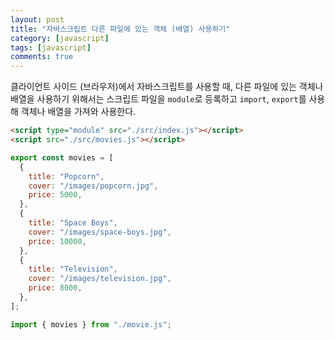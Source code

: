 ```yaml
---
layout: post
title: "자바스크립트 다른 파일에 있는 객체 (배열) 사용하기"
category: [javascript]
tags: [javascript]
comments: true
---
```


클라이언트 사이드 (브라우저)에서 자바스크립트를 사용할 때, 다른 파일에 있는 객체나 배열을 사용하기 위해서는 스크립트 파일을 `module`로 등록하고 `import`, `export`를 사용해 객체나 배열을 가져와 사용한다.

```html
<script type="module" src="./src/index.js"></script>
<script src="./src/movies.js"></script>
```

```javascript
export const movies = [
  {
    title: "Popcorn",
    cover: "/images/popcorn.jpg",
    price: 5000,
  },
  {
    title: "Space Boys",
    cover: "/images/space-boys.jpg",
    price: 10000,
  },
  {
    title: "Television",
    cover: "/images/television.jpg",
    price: 8000,
  },
];
```

```javascript
import { movies } from "./movie.js";
```
